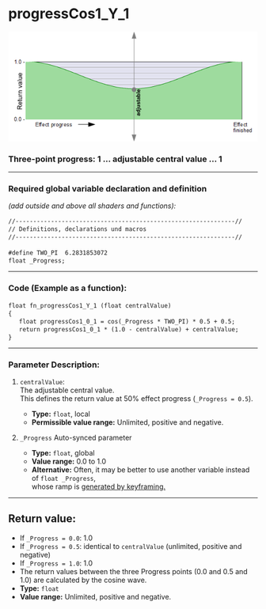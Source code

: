# progressCos1_Y_1  
![](images/progressCos1_Y_1.png)  
### Three-point progress: 1 ...  adjustable central value  ... 1  
  
  ---
    
### Required global variable declaration and definition 
*(add outside and above all shaders and functions):*
```` Code
//--------------------------------------------------------------//
// Definitions, declarations und macros
//--------------------------------------------------------------//

#define TWO_PI  6.2831853072
float _Progress;
````
---
  
### Code (Example as a function):  
```` Code
float fn_progressCos1_Y_1 (float centralValue)
{
   float progressCos1_0_1 = cos(_Progress * TWO_PI) * 0.5 + 0.5;
   return progressCos1_0_1 * (1.0 - centralValue) + centralValue;
}
````
---
  
### Parameter Description:
  
1. `centralValue`:  
   The adjustable central value.  
   This defines the return value at 50% effect progress  (`_Progress = 0.5`).  
   - **Type:** `float`, local   
   - **Permissible value range:** Unlimited, positive and negative.  
   
2. `_Progress`
   Auto-synced parameter
   - **Type:** `float`, global  
   - **Value range:** 0.0 to 1.0
   - **Alternative:** Often, it may be better to use another variable instead of `float _Progress`,  
      whose ramp is [generated by keyframing.](../Basics/Variables_etc/Auto_synced/_Progress.md)
  
---
  
## Return value:
   - If `_Progress = 0.0`: 1.0  
   - If `_Progress = 0.5`: identical to `centralValue` (unlimited, positive and negative)  
   - If `_Progress = 1.0`: 1.0
   - The return values between the three Progress points (0.0 and 0.5 and 1.0) are calculated by the cosine wave.
   - **Type:** `float`   
   - **Value range:** Unlimited, positive and negative.  



